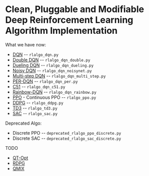 # Clean, Pluggable and Modifiable Deep Reinforcement Learning Algorithm Implementation

What we have now:
- [DQN](https://arxiv.org/abs/1312.5602) -- ```rlalgo_dqn.py```
- [Double DQN](https://arxiv.org/abs/1509.06461) -- ``rlalgo_dqn_double.py``
- [Dueling DQN](https://arxiv.org/abs/1511.06581) -- ``rlalgo_dqn_dueling.py``
- [Noisy DQN](https://arxiv.org/abs/1706.10295) -- ``rlalgo_dqn_noisynet.py``
- [Multi-step DQN](https://link.springer.com/article/10.1007/BF00115009) -- ``rlalgo_dqn_multi_step.py``
- [PER-DQN](https://arxiv.org/abs/1511.05952) -- ``rlalgo_dqn_per.py``
- [C51](https://arxiv.org/abs/1707.06887) -- ``rlalgo_dqn_c51.py``
- [Rainbow-DQN](https://arxiv.org/abs/1710.02298) -- ``rlalgo_dqn_rainbow.py``
- [PPO](https://arxiv.org/abs/1707.06347) - Continuous PPO -- ```rlalgo_ppo.py```
- [DDPG](https://arxiv.org/abs/1509.02971) -- ```rlalgo_ddpg.py```
- [TD3](https://arxiv.org/abs/1802.09477)  -- ```rlalgo_td3.py```
- [SAC](https://arxiv.org/abs/1801.01290)  -- ```rlalgo_sac.py```

Deprecated Algo:

- Discrete PPO -- ``deprecated_rlalgo_ppo_discrete.py``
- Discrete SAC -- ```deprecated_rlalgo_sac_discrete.py```

TODO

- [QT-Opt](https://arxiv.org/abs/1806.10293)
- [RDPG](https://rll.berkeley.edu/deeprlworkshop/papers/rdpg.pdf)
- [QMIX](https://arxiv.org/pdf/1803.11485.pdf)
